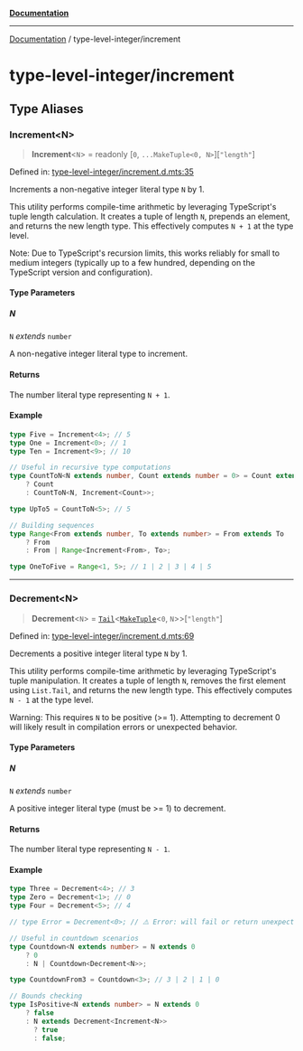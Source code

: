 [**Documentation**](../README.md)

---

[Documentation](../README.md) / type-level-integer/increment

# type-level-integer/increment

## Type Aliases

### Increment\<N\>

> **Increment**\<`N`\> = readonly \[`0`, `...MakeTuple<0, N>`\]\[`"length"`\]

Defined in: [type-level-integer/increment.d.mts:35](https://github.com/noshiro-pf/ts-type-forge/blob/main/src/type-level-integer/increment.d.mts#L35)

Increments a non-negative integer literal type `N` by 1.

This utility performs compile-time arithmetic by leveraging TypeScript's tuple length calculation.
It creates a tuple of length `N`, prepends an element, and returns the new length type.
This effectively computes `N + 1` at the type level.

Note: Due to TypeScript's recursion limits, this works reliably for small to medium integers
(typically up to a few hundred, depending on the TypeScript version and configuration).

#### Type Parameters

##### N

`N` _extends_ `number`

A non-negative integer literal type to increment.

#### Returns

The number literal type representing `N + 1`.

#### Example

```ts
type Five = Increment<4>; // 5
type One = Increment<0>; // 1
type Ten = Increment<9>; // 10

// Useful in recursive type computations
type CountToN<N extends number, Count extends number = 0> = Count extends N
    ? Count
    : CountToN<N, Increment<Count>>;

type UpTo5 = CountToN<5>; // 5

// Building sequences
type Range<From extends number, To extends number> = From extends To
    ? From
    : From | Range<Increment<From>, To>;

type OneToFive = Range<1, 5>; // 1 | 2 | 3 | 4 | 5
```

---

### Decrement\<N\>

> **Decrement**\<`N`\> = [`Tail`](../tuple-and-list/list/namespaces/List.md#tail)\<[`MakeTuple`](../tuple-and-list/make-tuple.md#maketuple)\<`0`, `N`\>\>\[`"length"`\]

Defined in: [type-level-integer/increment.d.mts:69](https://github.com/noshiro-pf/ts-type-forge/blob/main/src/type-level-integer/increment.d.mts#L69)

Decrements a positive integer literal type `N` by 1.

This utility performs compile-time arithmetic by leveraging TypeScript's tuple manipulation.
It creates a tuple of length `N`, removes the first element using `List.Tail`,
and returns the new length type. This effectively computes `N - 1` at the type level.

Warning: This requires `N` to be positive (>= 1). Attempting to decrement 0 will likely
result in compilation errors or unexpected behavior.

#### Type Parameters

##### N

`N` _extends_ `number`

A positive integer literal type (must be >= 1) to decrement.

#### Returns

The number literal type representing `N - 1`.

#### Example

```ts
type Three = Decrement<4>; // 3
type Zero = Decrement<1>; // 0
type Four = Decrement<5>; // 4

// type Error = Decrement<0>; // ⚠️ Error: will fail or return unexpected result

// Useful in countdown scenarios
type Countdown<N extends number> = N extends 0
    ? 0
    : N | Countdown<Decrement<N>>;

type CountdownFrom3 = Countdown<3>; // 3 | 2 | 1 | 0

// Bounds checking
type IsPositive<N extends number> = N extends 0
    ? false
    : N extends Decrement<Increment<N>>
      ? true
      : false;
```
